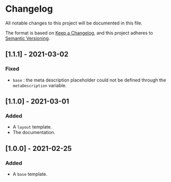 # Changelog
All notable changes to this project will be documented in this file.

The format is based on [Keep a Changelog](https://keepachangelog.com/en/1.0.0/),
and this project adheres to [Semantic Versioning](https://semver.org/spec/v2.0.0.html).

## [1.1.1] - 2021-03-02
### Fixed
- `base` : the meta description placeholder could not be defined through the `metaDescription` variable.

## [1.1.0] - 2021-03-01
### Added
- A `layout` template.
- The documentation.

## [1.0.0] - 2021-02-25
### Added
- A `base` template.
